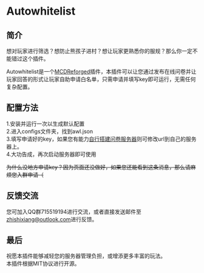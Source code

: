 # Autowhitelist

## 简介

想对玩家进行筛选？想防止熊孩子进村？想让玩家更熟悉你的服规？那么你一定不能错过这个插件。

Autowhitelist是一个[MCDReforged](https://github.com/MCDReforged/MCDReforged)插件，本插件可以让您通过发布在线问卷并让玩家回答的形式让玩家自助申请白名单，只需申请并填写key即可运行，无需任何复杂配置。

## 配置方法

1.安装并运行一次以生成默认配置  
2.进入configs文件夹，找到awl.json  
3.填写申请好的key，如果您有能力[自行搭建问卷服务器](https://github.com/zhishixiang/autowhitelist-server-rust)则可修改url到自己的服务器上。  
4.大功告成，再次启动服务器即可使用  

~~为什么没地方申请key？因为页面还没做好，如果您还能看到这条消息，那么请麻烦您入群申请（~~

## 反馈交流

您可加入QQ群715519194进行交流，或者直接发送邮件至<zhishixiang@outlook.com>进行反馈。

## 最后

祝愿本插件能够减轻您的服务器管理负担，或增添更多丰富的玩法。  
本插件根据MIT协议进行开源。  
